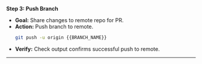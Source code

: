 **Step 3: Push Branch**

- **Goal:** Share changes to remote repo for PR.
- **Action:** Push branch to remote.
  ```bash
  git push -u origin {{BRANCH_NAME}}
  ```
- **Verify:** Check output confirms successful push to remote.

---
